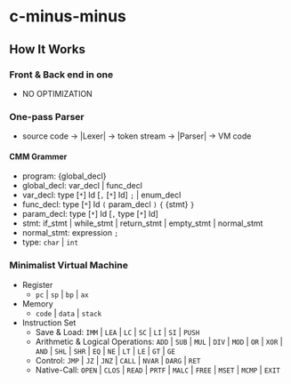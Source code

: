# c-minus-minus

## How It Works
### Front & Back end in one
  + NO OPTIMIZATION
### One-pass Parser
  + source code -> |Lexer| -> token stream -> |Parser| -> VM code
#### CMM Grammer
- program: {global_decl}
- global_decl: var_decl | func_decl
- var_decl: type [`*`] Id [`,` [`*`] Id] `;` | enum_decl
- func_decl: type [`*`] Id `(` param_decl `)` `{` {stmt} `}`
- param_decl: type [`*`] Id [`,` type [`*`] Id]
- stmt: if_stmt | while_stmt | return_stmt | empty_stmt | normal_stmt
- normal_stmt: expression `;`
- type: `char` | `int`

### Minimalist Virtual Machine
  + Register
    - `pc` | `sp` | `bp` | `ax`
  + Memory
    - `code` | `data` | `stack`
  + Instruction Set
    - Save & Load: `IMM` | `LEA` | `LC` | `SC` | `LI` | `SI` | `PUSH`
    - Arithmetic & Logical Operations: `ADD` | `SUB` | `MUL` | `DIV` | `MOD` | `OR` | `XOR` | `AND` | `SHL` | `SHR` | `EQ` | `NE` | `LT` | `LE` | `GT` | `GE`
    - Control: `JMP` | `JZ` | `JNZ` | `CALL` | `NVAR` | `DARG` | `RET`
    - Native-Call: `OPEN` | `CLOS` | `READ` | `PRTF` | `MALC` | `FREE` | `MSET` | `MCMP` | `EXIT`